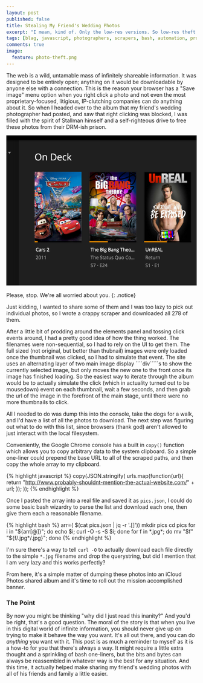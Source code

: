 ```yaml
---
layout: post
published: false
title: Stealing My Friend's Wedding Photos
excerpt: "I mean, kind of. Only the low-res versions. So low-res theft. It's like a misdemeanor at best."
tags: [blag, javascript, photographers, scrapers, bash, automation, problem solving]
comments: true
image:
  feature: photo-theft.png
---
```


The web is a wild, untamable mass of infinitely shareable information. It was designed to be entirely open; anything on it would be downloadable by anyone else with a connection. This is the reason your browser has a "Save image" menu option when you right click a photo and not even the most proprietary-focused, litigious, IP-clutching companies can do anything about it. So when I headed over to the album that my friend's wedding photographer had posted, and saw that right clicking was blocked, I was filled with the spirit of Stallman himself and a self-righteous drive to free these photos from their DRM-ish prison.

![Shitty Plex On Deck](/images/plex-garbage.png "Ugh.")

Please, stop. We're all worried about you.
{: .notice}

Just kidding, I wanted to share some of them and I was too lazy to pick out individual photos, so I wrote a crappy scraper and downloaded all 278 of them. 

After a little bit of prodding around the elements panel and tossing click events around, I had a pretty good idea of how the thing worked. The filenames were non-sequential, so I had to rely on the UI to get them. The full sized (not original, but better than thubnail) images were only loaded once the thumbnail was clicked, so I had to simulate that event. The site uses an alternating layer of two main image display ````div`````s to show the currently selected image, but only moves the new one to the front once its image has finished loading. So the easiest way to iterate through the album would be to actually simulate the click (which in actuality turned out to be mousedown) event on each thumbnail, wait a few seconds, and then grab the url of the image in the forefront of the main stage, until there were no more thumbnails to click.

<script src="https://gist.github.com/pettazz/5975b296fe3bbe187e856f73d7eeda67.js"></script>

All I needed to do was dump this into the console, take the dogs for a walk, and I'd have a list of all the photos to download. The next step was figuring out what to do with this list, since browsers (thank god) aren't allowed to just interact with the local filesystem. 

Conveniently, the Google Chrome console has a built in ````copy()```` function which allows you to copy arbitrary data to the system clipboard. So a simple one-liner could prepend the base URL to all of the scraped paths, and then copy the whole array to my clipboard.

{% highlight javascript %}
copy(JSON.stringify(
    urls.map(function(url){ 
        return "http://www.probably-shouldnt-mention-the-actual-website.com/" + url; 
    });
));
{% endhighlight %} 

Once I pasted the array into a real file and saved it as ````pics.json````, I could do some basic bash wizardry to parse the list and download each one, then give them each a reasonable filename.

{% highlight bash %}
arr=( $(cat pics.json | jq -r '.[]'))
mkdir pics
cd pics
for i in "${arr[@]}"; do echo $i; curl -O -s -S $i; done
for f in *.jpg*; do mv "$f" "${f/.jpg*/.jpg}"; done
{% endhighlight %} 

I'm sure there's a way to tell ````curl -O```` to actually download each file directly to the simple ````*.jpg```` filename and drop the querystring, but did I mention that I am very lazy and this works perfectly?

From here, it's a simple matter of dumping these photos into an iCloud Photos shared album and it's time to roll out the mission accomplished banner.

### The Point

By now you might be thinking "why did I just read this inanity?" And you'd be right, that's a good question. The moral of the story is that when you live in this digital world of infinite information, you should never give up on trying to make it behave the way you want. It's all out there, and you can do _anything_ you want with it. This post is as much a reminder to myself as it is a how-to for you that there's always a way. It might require a little extra thought and a sprinkling of bash one-liners, but the bits and bytes can always be reassembled in whatever way is the best for any situation. And this time, it actually helped make sharing my friend's wedding photos with all of his friends and family a little easier. 